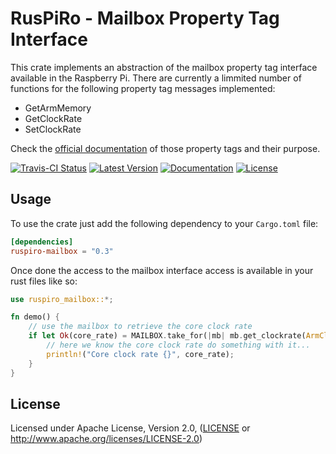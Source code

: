 # RusPiRo - Mailbox Property Tag Interface

This crate implements an abstraction of the mailbox property tag interface available in the Raspberry Pi.
There are currently a limmited number of functions for the following property tag messages implemented:
- GetArmMemory
- GetClockRate
- SetClockRate

Check the [official documentation](https://github.com/raspberrypi/firmware/wiki/Mailbox-property-interface) of those property tags and their purpose.

[![Travis-CI Status](https://api.travis-ci.org/RusPiRo/ruspiro-mailbox.svg?branch=master)](https://travis-ci.org/RusPiRo/ruspiro-mailbox)
[![Latest Version](https://img.shields.io/crates/v/ruspiro-mailbox.svg)](https://crates.io/crates/ruspiro-mailbox)
[![Documentation](https://docs.rs/ruspiro-mailbox/badge.svg)](https://docs.rs/ruspiro-mailbox)
[![License](https://img.shields.io/crates/l/ruspiro-mailbox.svg)](https://github.com/RusPiRo/ruspiro-mailbox#license)


## Usage

To use the crate just add the following dependency to your ``Cargo.toml`` file:
```toml
[dependencies]
ruspiro-mailbox = "0.3"
```

Once done the access to the mailbox interface access is available in your rust files like so:
```rust
use ruspiro_mailbox::*;

fn demo() {
    // use the mailbox to retrieve the core clock rate
    if let Ok(core_rate) = MAILBOX.take_for(|mb| mb.get_clockrate(ArmClockId::Core)) {
        // here we know the core clock rate do something with it...
        println!("Core clock rate {}", core_rate);
    }
}
```

## License
Licensed under Apache License, Version 2.0, ([LICENSE](LICENSE) or http://www.apache.org/licenses/LICENSE-2.0)
